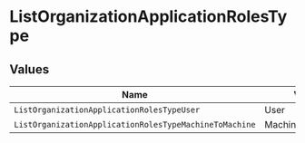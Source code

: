 # ListOrganizationApplicationRolesType


## Values

| Name                                                   | Value                                                  |
| ------------------------------------------------------ | ------------------------------------------------------ |
| `ListOrganizationApplicationRolesTypeUser`             | User                                                   |
| `ListOrganizationApplicationRolesTypeMachineToMachine` | MachineToMachine                                       |
